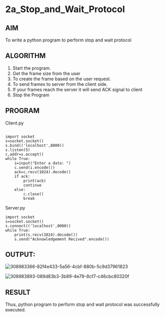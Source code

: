 # 2a_Stop_and_Wait_Protocol
## AIM 
To write a python program to perform stop and wait protocol
## ALGORITHM
1. Start the program.
2. Get the frame size from the user
3. To create the frame based on the user request.
4. To send frames to server from the client side.
5. If your frames reach the server it will send ACK signal to client
6. Stop the Program
## PROGRAM

Client.py
```

import socket
s=socket.socket()
s.bind(('localhost',8000))
s.listen(5)
c,addr=s.accept()
while True:
    i=input("Enter a data: ")
    c.send(i.encode())
    ack=c.recv(1024).decode()
    if ack:
        print(ack)
        continue
    else:
        c.close()
        break
```

Server.py
```
import socket
s=socket.socket()
s.connect(('localhost',8000))
while True:
    print(s.recv(1024).decode())
    s.send("Acknowledgement Recived".encode())
```

## OUTPUT:

![308983366-82f4e433-5a56-4cbf-880b-5c9d37961823](https://github.com/LokeshRajamani/CN-2a/assets/120544804/fbe1da60-6691-43db-8db3-079c2047454d)


![308983893-089d83b3-3b89-4e79-8cf7-c46cbc80320f](https://github.com/LokeshRajamani/CN-2a/assets/120544804/6f2eb765-c879-40a4-91b6-d95d43348195)


## RESULT
Thus, python program to perform stop and wait protocol was successfully executed.
